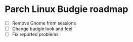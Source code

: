 # Parch Linux Budgie roadmap

- [ ] Remove Gnome from sessions
- [ ] Change budgie look and feel
- [ ] Fix reported problems